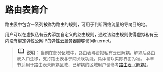 # 路由表简介<a name="route_0001"></a>

路由表中包含一系列被称为路由的规则，可用于判断网络流量的导向目的地。

用户可以在虚拟私有云内添加自定义的路由规则，通过该路由规则使得虚拟私有云内没有绑定弹性公网IP的弹性云服务器能够访问Internet。

>![](public_sys-resources/icon-note.gif) **说明：** 
>当前在部分区域中，路由表与虚拟私有云已解耦，解耦后路由表入口迁移，支持路由表与子网关联功能，具体请以实际界面为准。
>本章节适用于路由表未解耦区域，已解耦的区域用户请参考[路由表（解耦）](路由表（解耦）.md)。

